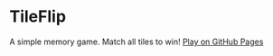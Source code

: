 # TileFlip

A simple memory game. Match all tiles to win! [Play on GitHub Pages](https://lucy-gelderloos.github.io/tileflip-js/)
